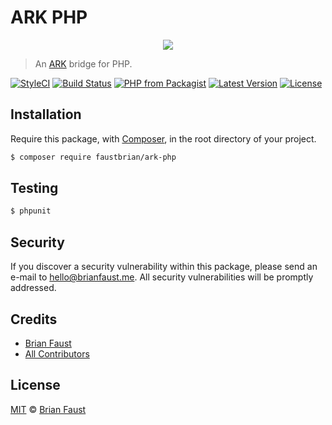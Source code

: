 # ARK PHP

<p align="center">
    <img src="https://github.com/faustbrian/ARK-PHP/blob/develop/banner.png" />
</p>

> An [ARK](https://github.com/ArkEcosystem/ark-node) bridge for PHP.

[![StyleCI](https://styleci.io/repos/113013419/shield?branch=master)](https://styleci.io/repos/113013419)
[![Build Status](https://img.shields.io/travis/faustbrian/ARK-PHP/master.svg?style=flat-square)](https://travis-ci.org/faustbrian/ARK-PHP)
[![PHP from Packagist](https://img.shields.io/packagist/php-v/faustbrian/ark-php.svg?style=flat-square)]()
[![Latest Version](https://img.shields.io/github/release/faustbrian/ARK-PHP.svg?style=flat-square)](https://github.com/faustbrian/ARK-PHP/releases)
[![License](https://img.shields.io/packagist/l/faustbrian/ARK-PHP.svg?style=flat-square)](https://packagist.org/packages/faustbrian/ARK-PHP)

## Installation

Require this package, with [Composer](https://getcomposer.org/), in the root directory of your project.

```bash
$ composer require faustbrian/ark-php
```

## Testing

``` bash
$ phpunit
```

## Security

If you discover a security vulnerability within this package, please send an e-mail to hello@brianfaust.me. All security vulnerabilities will be promptly addressed.
## Credits

- [Brian Faust](https://github.com/faustbrian)
- [All Contributors](../../contributors)

## License

[MIT](LICENSE) © [Brian Faust](https://brianfaust.me)
